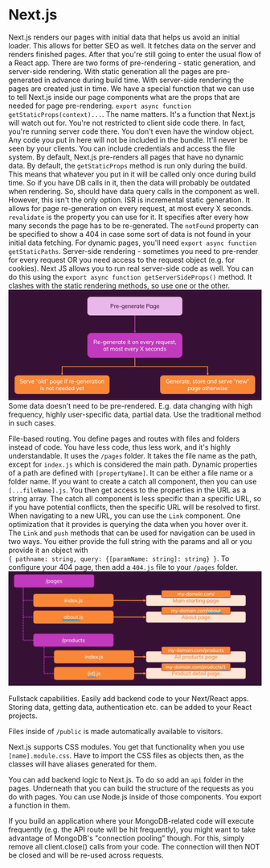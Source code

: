 <h1>Next.js</h1>

Next.js renders our pages with initial data that helps us avoid an initial
loader. This allows for better SEO as well. It fetches data on the server
and renders finished pages. After that you're still going to enter the usual
flow of a React app. There are two forms of pre-rendering - static generation,
and server-side rendering. With static generation all the pages are pre-generated
in advance during build time. With server-side rendering the pages are created
just in time. We have a special function that we can use to tell Next.js inside
our page components what are the props that are needed for page pre-rendering.
`export async function getStaticProps(context)...`. The name matters. It's a function
that Next.js will watch out for. You're not restricted to client side code there.
In fact, you're running server code there. You don't even have the window object.
Any code you put in here will not be included in the bundle. It'll never be seen
by your clients. You can include credentials and access the file system.
By default, Next.js pre-renders all pages that have no dynamic data.
By default, the `getStaticProps` method is run only during the build. This means
that whatever you put in it will be called only once during build time. So if
you have DB calls in it, then the data will probably be outdated when rendering.
So, should have data query calls in the component as well.
However, this isn't the only option. ISR is incremental static generation. It
allows for page re-generation on every request, at most every X seconds.
`revalidate` is the property you can use for it. It specifies after every how 
many seconds the page has to be re-generated. The `notFound` property can be
specified to show a 404 in case some sort of data is not found in your initial
data fetching. For dynamic pages, you'll need `export async function getStaticPaths`.
Server-side rendering - sometimes you need to pre-render for every request OR
you need access to the request object (e.g. for cookies). Next JS allows you to
run real server-side code as well. You can do this using the 
`export async function getServerSideProps()` method. It clashes with the static
rendering methods, so use one or the other.
![diagram](notes-images/page-regeneration.PNG)
Some data doesn't need to be pre-rendered. E.g. data changing with high 
frequency, highly user-specific data, partial data. Use the traditional 
method in such cases.


File-based routing. You define pages and routes with files and folders instead
of code. You have less code, thus less work, and it's highly understandable.
It uses the `/pages` folder. It takes the file name as the path, except for
`index.js` which is considered the main path. Dynamic properties of a path are
defined with `[propertyName]`. It can be either a file name or a folder name.
If you want to create a catch all component, then you can use `[...fileName].js`.
You then get access to the properties in the URL as a string array. The catch all
component is less specific than a specific URL, so if you have potential conflicts,
then the specific URL will be resolved to first.
When navigating to a new URL, you can use the `Link` component. One 
optimization that it provides is querying the data when you hover over it. 
The `Link` and `push` methods that  can be used for navigation can be used in 
two ways. You either provide the full string with the params and all or you 
provide it an object with  
`{ pathname: string, query: {[paramName: string]: string} }`. To configure your
404 page, then add a `404.js` file to your `/pages` folder.
![diagram](notes-images/next-js-file-based-routing.PNG)

Fullstack capabilities. Easily add backend code to your Next/React apps. Storing
data, getting data, authentication etc. can be added to your React projects.

Files inside of `/public` is made automatically available to visitors.

Next.js supports CSS modules. You get that functionality when you use 
`[name].module.css`. Have to import the CSS files as objects then, as
the classes will have aliases generated for them.

You can add backend logic to Next.js. To do so add an `api` folder in the pages. Underneath that
you can build the structure of the requests as you do with pages. You can use Node.js inside of
those components. You export a function in them.

If you build an application where your MongoDB-related code will execute frequently (e.g. the 
API route will be hit frequently), you might want to take advantage of MongoDB's "connection 
pooling" though.
For this, simply remove all client.close() calls from your code. The connection will then 
NOT be closed and will be re-used across requests.